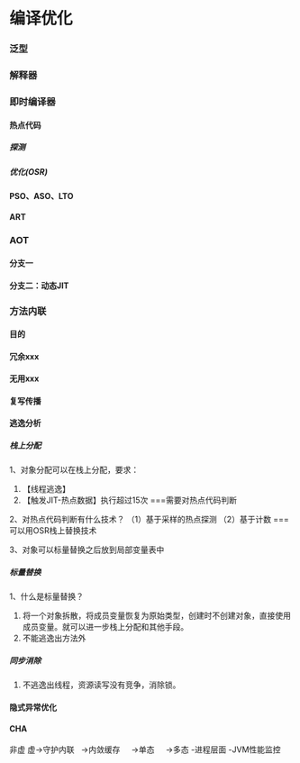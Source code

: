 # 编译优化
### 泛型
### 解释器
### 即时编译器
#### 热点代码
##### 探测
##### 优化(OSR)
#### PSO、ASO、LTO
#### ART
### AOT
#### 分支一
#### 分支二：动态JIT
### 方法内联
#### 目的
#### 冗余xxx
#### 无用xxx
#### 复写传播
#### 逃逸分析

##### 栈上分配

1、对象分配可以在栈上分配，要求： 
1. 【线程逃逸】
2. 【触发JIT-热点数据】执行超过15次
===需要对热点代码判断

2、对热点代码判断有什么技术？
（1）基于采样的热点探测
（2）基于计数
===可以用OSR栈上替换技术

3、对象可以标量替换之后放到局部变量表中

##### 标量替换

1、什么是标量替换？
1. 将一个对象拆散，将成员变量恢复为原始类型，创建时不创建对象，直接使用成员变量。就可以进一步栈上分配和其他手段。
1. 不能逃逸出方法外


##### 同步消除

1. 不逃逸出线程，资源读写没有竞争，消除锁。

#### 隐式异常优化
#### CHA
非虚
虚->守护内联
  ->内敛缓存
    ->单态
    ->多态
-进程层面
-JVM性能监控